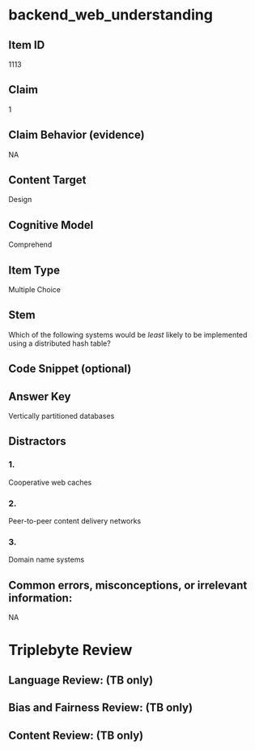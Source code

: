 # backend_web_understanding

## Item ID
1113

## Claim
1

## Claim Behavior (evidence)
NA

## Content Target
Design

## Cognitive Model
Comprehend

## Item Type
Multiple Choice

## Stem
Which of the following systems would be *least* likely to be implemented using a distributed hash table?

## Code Snippet (optional)


## Answer Key
Vertically partitioned databases

## Distractors

### 1.
Cooperative web caches

### 2.
Peer-to-peer content delivery networks

### 3.
Domain name systems

## Common errors, misconceptions, or irrelevant information:
NA

# Triplebyte Review


## Language Review: (TB only)


## Bias and Fairness Review: (TB only)


## Content Review: (TB only)


